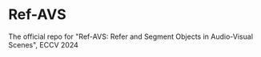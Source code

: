 # Ref-AVS
The official repo for "Ref-AVS: Refer and Segment Objects in Audio-Visual Scenes", ECCV 2024
